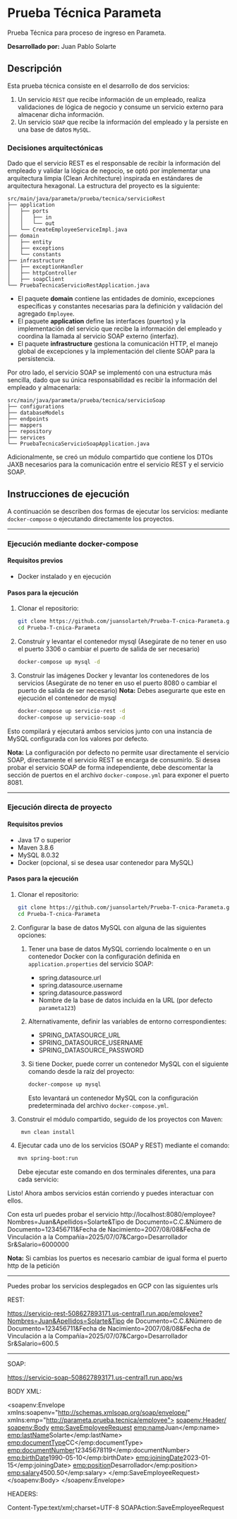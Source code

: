 # Prueba Técnica Parameta
Prueba Técnica para proceso de ingreso en Parameta.

**Desarrollado por:** Juan Pablo Solarte

## Descripción
Esta prueba técnica consiste en el desarrollo de dos servicios:

1. Un servicio `REST` que recibe información de un empleado, realiza validaciones de lógica de negocio y consume un servicio externo para almacenar dicha información.
2. Un servicio `SOAP` que recibe la información del empleado y la persiste en una base de datos `MySQL`.

### Decisiones arquitectónicas
Dado que el servicio REST es el responsable de recibir la información del empleado y validar la lógica de negocio, se optó por implementar una arquitectura 
limpia (Clean Architecture) inspirada en estándares de arquitectura hexagonal. La estructura del proyecto es la siguiente:

~~~
src/main/java/parameta/prueba/tecnica/servicioRest
├── application
│   ├── ports
│   │   ├── in
│   │   └── out
│   └── CreateEmployeeServiceImpl.java
├── domain
│   ├── entity
│   ├── exceptions
│   └── constants
├── infrastructure
│   ├── exceptionHandler
│   ├── httpController
│   ├── soapClient
└── PruebaTecnicaServicioRestApplication.java
~~~

- El paquete **domain** contiene las entidades de dominio, excepciones específicas y constantes necesarias para la definición y validación del agregado `Employee`.
- El paquete **application** define las interfaces (puertos) y la implementación del servicio que recibe la información del empleado y coordina la 
llamada al servicio SOAP externo (interfaz).
- El paquete **infrastructure** gestiona la comunicación HTTP, el manejo global de excepciones y la implementación del cliente SOAP para la persistencia.

Por otro lado, el servicio SOAP se implementó con una estructura más sencilla, dado que su única responsabilidad es recibir la información del empleado y almacenarla:

~~~
src/main/java/parameta/prueba/tecnica/servicioSoap
├── configurations
├── databaseModels
├── endpoints
├── mappers
├── repository
├── services
└── PruebaTecnicaServicioSoapApplication.java
~~~


Adicionalmente, se creó un módulo compartido que contiene los DTOs JAXB necesarios para la comunicación entre el servicio REST y el servicio SOAP.

## Instrucciones de ejecución

A continuación se describen dos formas de ejecutar los servicios: mediante `docker-compose` 
o ejecutando directamente los proyectos.

---

### Ejecución mediante docker-compose

#### Requisitos previos
- Docker instalado y en ejecución

#### Pasos para la ejecución

1. Clonar el repositorio:
   ```bash
   git clone https://github.com/juansolarteh/Prueba-T-cnica-Parameta.git
   cd Prueba-T-cnica-Parameta
    ```
2. Construir y levantar el contenedor mysql (Asegúrate de no tener en uso el puerto 3306 o cambiar el puerto de salida de ser necesario)
    ```bash
    docker-compose up mysql -d
    ```
3. Construir las imágenes Docker y levantar los contenedores de los servicios (Asegúrate de no tener en uso el puerto 8080 o cambiar el puerto de salida de ser necesario)
**Nota:** Debes asegurarte que este en ejecución el contenedor de mysql
    ```bash
    docker-compose up servicio-rest -d
    docker-compose up servicio-soap -d
    ```
Esto compilará y ejecutará ambos servicios junto con una instancia de MySQL configurada con los valores por defecto.

**Nota:** La configuración por defecto no permite usar directamente el servicio SOAP, directamente el
servicio REST se encarga de consumirlo. Si desea probar el servicio SOAP de forma independiente, debe
descomentar la sección de puertos en el archivo `docker-compose.yml` para exponer el puerto 8081.

---

### Ejecución directa de proyecto

#### Requisitos previos
- Java 17 o superior
- Maven 3.8.6
- MySQL 8.0.32
- Docker (opcional, si se desea usar contenedor para MySQL)

#### Pasos para la ejecución
1. Clonar el repositorio:
   ```bash
   git clone https://github.com/juansolarteh/Prueba-T-cnica-Parameta.git
   cd Prueba-T-cnica-Parameta
    ```
2. Configurar la base de datos MySQL con alguna de las siguientes opciones:
   1. Tener una base de datos MySQL corriendo localmente o en un contenedor Docker con la configuración
   definida en `application.properties` del servicio SOAP:
      - spring.datasource.url
      - spring.datasource.username
      - spring.datasource.password
      - Nombre de la base de datos incluida en la URL (por defecto `parameta123`)
      
   2. Alternativamente, definir las variables de entorno correspondientes:
      - SPRING_DATASOURCE_URL
      - SPRING_DATASOURCE_USERNAME
      - SPRING_DATASOURCE_PASSWORD
   3. Si tiene Docker, puede correr un contenedor MySQL con el siguiente comando desde la raíz del proyecto:
      ```bash
      docker-compose up mysql
      ```
      Esto levantará un contenedor MySQL con la configuración predeterminada del archivo `docker-compose.yml`.
3. Construir el módulo compartido, seguido de los proyectos con Maven:
   ```bash
    mvn clean install
   ```
4. Ejecutar cada uno de los servicios (SOAP y REST) mediante el comando:
   ```bash
   mvn spring-boot:run
   ```
   Debe ejecutar este comando en dos terminales diferentes, una para cada servicio:
   
Listo! Ahora ambos servicios están corriendo y puedes interactuar con ellos.

Con esta url puedes probar el servicio
http://localhost:8080/employee?Nombres=Juan&Apellidos=Solarte&Tipo de Documento=C.C.&Número de Documento=123456711&Fecha de Nacimiento=2007/08/08&Fecha de Vinculación a la Compañía=2025/07/07&Cargo=Desarrollador Sr&Salario=6000000

**Nota:** Si cambias los puertos es necesario cambiar de igual forma el puerto http de la petición

---

Puedes probar los servicios desplegados en GCP con las siguientes urls

REST:

https://servicio-rest-508627893171.us-central1.run.app/employee?Nombres=Juan&Apellidos=Solarte&Tipo de Documento=C.C.&Número de Documento=123456711&Fecha de Nacimiento=2007/08/08&Fecha de Vinculación a la Compañía=2025/07/07&Cargo=Desarrollador Sr&Salario=600.5

---

SOAP:

https://servicio-soap-508627893171.us-central1.run.app/ws

BODY XML:

<soapenv:Envelope xmlns:soapenv="http://schemas.xmlsoap.org/soap/envelope/"
                  xmlns:emp="http://parameta.prueba.tecnica/employee">
   <soapenv:Header/>
   <soapenv:Body>
      <emp:SaveEmployeeRequest>
         <emp:name>Juan</emp:name>
         <emp:lastName>Solarte</emp:lastName>
         <emp:documentType>CC</emp:documentType>
         <emp:documentNumber>12345678119</emp:documentNumber>
         <emp:birthDate>1990-05-10</emp:birthDate>
         <emp:joiningDate>2023-01-15</emp:joiningDate>
         <emp:position>Desarrollador</emp:position>
         <emp:salary>4500.50</emp:salary>
      </emp:SaveEmployeeRequest>
   </soapenv:Body>
</soapenv:Envelope>

HEADERS:

Content-Type:text/xml;charset=UTF-8
SOAPAction:SaveEmployeeRequest
